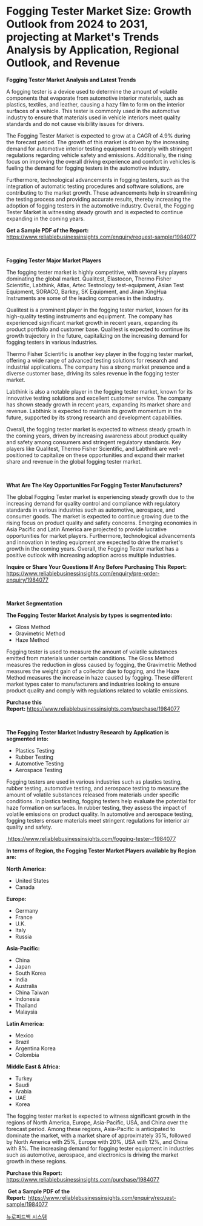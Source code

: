 <p><h1>Fogging Tester Market Size: Growth Outlook from 2024 to 2031, projecting at Market's Trends Analysis by Application, Regional Outlook, and Revenue</h1></p><p><strong>Fogging Tester Market Analysis and Latest Trends</strong></p>
<p><p>A fogging tester is a device used to determine the amount of volatile components that evaporate from automotive interior materials, such as plastics, textiles, and leather, causing a hazy film to form on the interior surfaces of a vehicle. This tester is commonly used in the automotive industry to ensure that materials used in vehicle interiors meet quality standards and do not cause visibility issues for drivers.</p><p>The Fogging Tester Market is expected to grow at a CAGR of 4.9% during the forecast period. The growth of this market is driven by the increasing demand for automotive interior testing equipment to comply with stringent regulations regarding vehicle safety and emissions. Additionally, the rising focus on improving the overall driving experience and comfort in vehicles is fueling the demand for fogging testers in the automotive industry.</p><p>Furthermore, technological advancements in fogging testers, such as the integration of automatic testing procedures and software solutions, are contributing to the market growth. These advancements help in streamlining the testing process and providing accurate results, thereby increasing the adoption of fogging testers in the automotive industry. Overall, the Fogging Tester Market is witnessing steady growth and is expected to continue expanding in the coming years.</p></p>
<p><strong>Get a Sample PDF of the Report:&nbsp;</strong> <a href="https://www.reliablebusinessinsights.com/enquiry/request-sample/1984077">https://www.reliablebusinessinsights.com/enquiry/request-sample/1984077</a></p>
<p>&nbsp;</p>
<p><strong>Fogging Tester Major Market Players</strong></p>
<p><p>The fogging tester market is highly competitive, with several key players dominating the global market. Qualitest, Elastocon, Thermo Fisher Scientific, Labthink, Atlas, Artec Testnology test-equipment, Asian Test Equipment, SORACO, Barkey, SK Equipment, and Jinan XingHua Instruments are some of the leading companies in the industry. </p><p>Qualitest is a prominent player in the fogging tester market, known for its high-quality testing instruments and equipment. The company has experienced significant market growth in recent years, expanding its product portfolio and customer base. Qualitest is expected to continue its growth trajectory in the future, capitalizing on the increasing demand for fogging testers in various industries.</p><p>Thermo Fisher Scientific is another key player in the fogging tester market, offering a wide range of advanced testing solutions for research and industrial applications. The company has a strong market presence and a diverse customer base, driving its sales revenue in the fogging tester market.</p><p>Labthink is also a notable player in the fogging tester market, known for its innovative testing solutions and excellent customer service. The company has shown steady growth in recent years, expanding its market share and revenue. Labthink is expected to maintain its growth momentum in the future, supported by its strong research and development capabilities.</p><p>Overall, the fogging tester market is expected to witness steady growth in the coming years, driven by increasing awareness about product quality and safety among consumers and stringent regulatory standards. Key players like Qualitest, Thermo Fisher Scientific, and Labthink are well-positioned to capitalize on these opportunities and expand their market share and revenue in the global fogging tester market.</p></p>
<p>&nbsp;</p>
<p><strong>What Are The Key Opportunities For Fogging Tester Manufacturers?</strong></p>
<p><p>The global Fogging Tester market is experiencing steady growth due to the increasing demand for quality control and compliance with regulatory standards in various industries such as automotive, aerospace, and consumer goods. The market is expected to continue growing due to the rising focus on product quality and safety concerns. Emerging economies in Asia Pacific and Latin America are projected to provide lucrative opportunities for market players. Furthermore, technological advancements and innovation in testing equipment are expected to drive the market's growth in the coming years. Overall, the Fogging Tester market has a positive outlook with increasing adoption across multiple industries.</p></p>
<p><strong>Inquire or Share Your Questions If Any Before Purchasing This Report:</strong> <a href="https://www.reliablebusinessinsights.com/enquiry/pre-order-enquiry/1984077">https://www.reliablebusinessinsights.com/enquiry/pre-order-enquiry/1984077</a></p>
<p>&nbsp;</p>
<p><strong>Market Segmentation</strong></p>
<p><strong>The Fogging Tester Market Analysis by types is segmented into:</strong></p>
<p><ul><li>Gloss Method</li><li>Gravimetric Method</li><li>Haze Method</li></ul></p>
<p><p>Fogging tester is used to measure the amount of volatile substances emitted from materials under certain conditions. The Gloss Method measures the reduction in gloss caused by fogging, the Gravimetric Method measures the weight gain of a collector due to fogging, and the Haze Method measures the increase in haze caused by fogging. These different market types cater to manufacturers and industries looking to ensure product quality and comply with regulations related to volatile emissions.</p></p>
<p><strong>Purchase this Report:&nbsp;</strong><a href="https://www.reliablebusinessinsights.com/purchase/1984077">https://www.reliablebusinessinsights.com/purchase/1984077</a></p>
<p>&nbsp;</p>
<p><strong>The Fogging Tester Market Industry Research by Application is segmented into:</strong></p>
<p><ul><li>Plastics Testing</li><li>Rubber Testing</li><li>Automotive Testing</li><li>Aerospace Testing</li></ul></p>
<p><p>Fogging testers are used in various industries such as plastics testing, rubber testing, automotive testing, and aerospace testing to measure the amount of volatile substances released from materials under specific conditions. In plastics testing, fogging testers help evaluate the potential for haze formation on surfaces. In rubber testing, they assess the impact of volatile emissions on product quality. In automotive and aerospace testing, fogging testers ensure materials meet stringent regulations for interior air quality and safety.</p></p>
<p><a href="https://www.reliablebusinessinsights.com/fogging-tester-r1984077">&nbsp;https://www.reliablebusinessinsights.com/fogging-tester-r1984077</a></p>
<p><strong>In terms of Region, the Fogging Tester Market Players available by Region are:</strong></p>
<p>
    <p> <strong> North America: </strong>
        <ul>
            <li>United States</li>
            <li>Canada</li>
        </ul>
        </p> 
    <p> <strong> Europe: </strong>
        <ul>
            <li>Germany</li>
            <li>France</li>
            <li>U.K.</li>
            <li>Italy</li>
            <li>Russia</li>
        </ul>
        </p> 
    <p> <strong> Asia-Pacific: </strong>
        <ul>
            <li>China</li>
            <li>Japan</li>
            <li>South Korea</li>
            <li>India</li>
            <li>Australia</li>
            <li>China Taiwan</li>
            <li>Indonesia</li>
            <li>Thailand</li>
            <li>Malaysia</li>
        </ul>
        </p> 
    <p> <strong> Latin America: </strong>
        <ul>
            <li>Mexico</li>
            <li>Brazil</li>
            <li>Argentina Korea</li>
            <li>Colombia</li>
        </ul>
        </p> 
    <p> <strong> Middle East & Africa: </strong>
        <ul>
            <li>Turkey</li>
            <li>Saudi</li>
            <li>Arabia</li>
            <li>UAE</li>
            <li>Korea</li>
        </ul>
    </p>
    </p>
<p><p>The fogging tester market is expected to witness significant growth in the regions of North America, Europe, Asia-Pacific, USA, and China over the forecast period. Among these regions, Asia-Pacific is anticipated to dominate the market, with a market share of approximately 35%, followed by North America with 25%, Europe with 20%, USA with 12%, and China with 8%. The increasing demand for fogging tester equipment in industries such as automotive, aerospace, and electronics is driving the market growth in these regions.</p></p>
<p><strong>Purchase this Report: </strong><a href="https://www.reliablebusinessinsights.com/purchase/1984077">https://www.reliablebusinessinsights.com/purchase/1984077</a></p>
<p>&nbsp;<strong>Get a Sample PDF of the Report:&nbsp;&nbsp;</strong><a href="https://www.reliablebusinessinsights.com/enquiry/request-sample/1984077">https://www.reliablebusinessinsights.com/enquiry/request-sample/1984077</a></p>
<p><strong></strong></p>
<p><p><a href="https://medium.com/@josefarice/%EC%8B%A0%EA%B2%BD-%ED%94%BC%EB%93%9C%EB%B0%B1-%EC%8B%9C%EC%8A%A4%ED%85%9C-%EC%8B%9C%EC%9E%A5-%EC%A0%84%EB%A7%9D-%EC%99%84%EC%A0%84%ED%95%9C-%EC%82%B0%EC%97%85-%EB%B6%84%EC%84%9D-2024%EB%85%84%EB%B6%80%ED%84%B0-2031%EB%85%84%EA%B9%8C%EC%A7%80-802c39daadc3">뉴로피드백 시스템</a></p></p>
